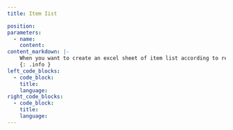 ```yaml
---
title: Item Iist

position:
parameters:
  - name:
    content:
content_markdown: |- 
    When you want to create an excel sheet of item list according to reorder level, item summary, suppliers or color code you can do it by clicking this ‘Item list’ button. If you want to save the relevant item list that you searched, by clicking ‘Export’ button you can do it. 
    {: .info }
left_code_blocks:
  - code_block:
    title:
    language:
right_code_blocks:
  - code_block:
    title:
    language:
---
```

